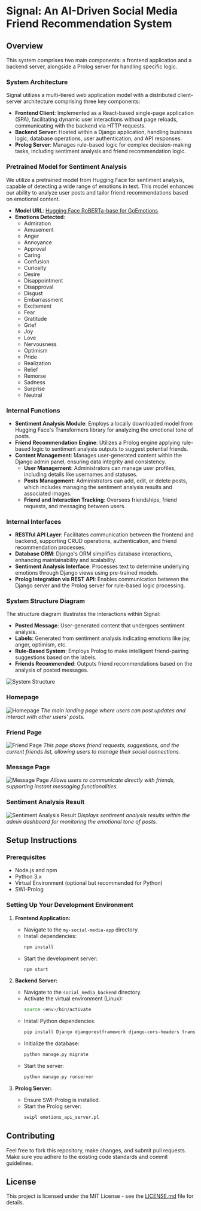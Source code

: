 # Signal: An AI-Driven Social Media Friend Recommendation System

## Overview
This system comprises two main components: a frontend application and a backend server, alongside a Prolog server for handling specific logic.

### System Architecture
Signal utilizes a multi-tiered web application model with a distributed client-server architecture comprising three key components:

- **Frontend Client**: Implemented as a React-based single-page application (SPA), facilitating dynamic user interactions without page reloads, communicating with the backend via HTTP requests.
- **Backend Server**: Hosted within a Django application, handling business logic, database operations, user authentication, and API responses.
- **Prolog Server**: Manages rule-based logic for complex decision-making tasks, including sentiment analysis and friend recommendation logic.

### Pretrained Model for Sentiment Analysis
We utilize a pretrained model from Hugging Face for sentiment analysis, capable of detecting a wide range of emotions in text. This model enhances our ability to analyze user posts and tailor friend recommendations based on emotional content.

- **Model URL**: [Hugging Face RoBERTa-base for GoEmotions](https://huggingface.co/SamLowe/roberta-base-go_emotions)
- **Emotions Detected**:
  - Admiration
  - Amusement
  - Anger
  - Annoyance
  - Approval
  - Caring
  - Confusion
  - Curiosity
  - Desire
  - Disappointment
  - Disapproval
  - Disgust
  - Embarrassment
  - Excitement
  - Fear
  - Gratitude
  - Grief
  - Joy
  - Love
  - Nervousness
  - Optimism
  - Pride
  - Realization
  - Relief
  - Remorse
  - Sadness
  - Surprise
  - Neutral
  
  
### Internal Functions
- **Sentiment Analysis Module**: Employs a locally downloaded model from Hugging Face's Transformers library for analyzing the emotional tone of posts.
- **Friend Recommendation Engine**: Utilizes a Prolog engine applying rule-based logic to sentiment analysis outputs to suggest potential friends.
- **Content Management**: Manages user-generated content within the Django admin panel, ensuring data integrity and consistency.
  - **User Management**: Administrators can manage user profiles, including details like usernames and statuses.
  - **Posts Management**: Administrators can add, edit, or delete posts, which includes managing the sentiment analysis results and associated images.
  - **Friend and Interaction Tracking**: Oversees friendships, friend requests, and messaging between users.

### Internal Interfaces
- **RESTful API Layer**: Facilitates communication between the frontend and backend, supporting CRUD operations, authentication, and friend recommendation processes.
- **Database ORM**: Django's ORM simplifies database interactions, enhancing maintainability and scalability.
- **Sentiment Analysis Interface**: Processes text to determine underlying emotions through Django views using pre-trained models.
- **Prolog Integration via REST API**: Enables communication between the Django server and the Prolog server for rule-based logic processing.

### System Structure Diagram
The structure diagram illustrates the interactions within Signal:
- **Posted Message**: User-generated content that undergoes sentiment analysis.
- **Labels**: Generated from sentiment analysis indicating emotions like joy, anger, optimism, etc.
- **Rule-Based System**: Employs Prolog to make intelligent friend-pairing suggestions based on the labels.
- **Friends Recommended**: Outputs friend recommendations based on the analysis of posted messages.

![System Structure](Structure%20of%20the%20system.png)




### Homepage
![Homepage](Homepage.png)
*The main landing page where users can post updates and interact with other users' posts.*



### Friend Page
![Friend Page](Friend%20Page.png)
*This page shows friend requests, suggestions, and the current friends list, allowing users to manage their social connections.*



### Message Page
![Message Page](Message%20Page.png)
*Allows users to communicate directly with friends, supporting instant messaging functionalities.*



### Sentiment Analysis Result
![Sentiment Analysis Result](Sentiment%20Analysis%20Result.png)
*Displays sentiment analysis results within the admin dashboard for monitoring the emotional tone of posts.*



## Setup Instructions

### Prerequisites
- Node.js and npm
- Python 3.x
- Virtual Environment (optional but recommended for Python)
- SWI-Prolog

### Setting Up Your Development Environment

1. **Frontend Application:**
   - Navigate to the `my-social-media-app` directory.
   - Install dependencies:
     ```bash
     npm install
     ```
   - Start the development server:
     ```bash
     npm start
     ```

2. **Backend Server:**
   - Navigate to the `social_media_backend` directory.
   - Activate the virtual environment (Linux):
     ```bash
     source <env>/bin/activate
     ```
   - Install Python dependencies:
     ```bash
     pip install Django djangorestframework django-cors-headers transformers torch
     ```
   - Initialize the database:
     ```bash
     python manage.py migrate
     ```
   - Start the server:
     ```bash
     python manage.py runserver
     ```

3. **Prolog Server:**
   - Ensure SWI-Prolog is installed.
   - Start the Prolog server:
     ```bash
     swipl emotions_api_server.pl
     ```

## Contributing
Feel free to fork this repository, make changes, and submit pull requests. Make sure you adhere to the existing code standards and commit guidelines.

## License
This project is licensed under the MIT License - see the [LICENSE.md](LICENSE.md) file for details.

